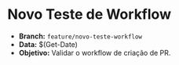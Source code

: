 # Novo Teste de Workflow

- **Branch:** `feature/novo-teste-workflow`
- **Data:** $(Get-Date)
- **Objetivo:** Validar o workflow de criação de PR. 